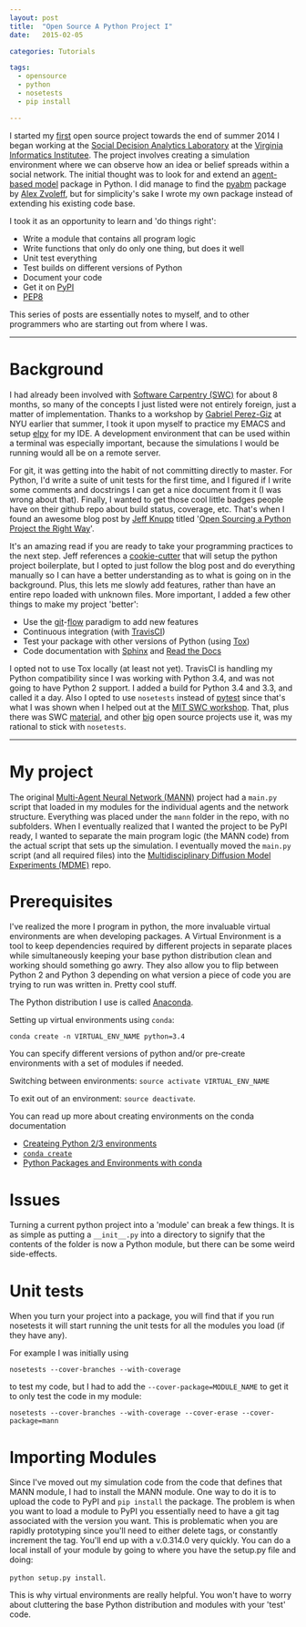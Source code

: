 ```yaml
---
layout: post
title:  "Open Source A Python Project I"
date:   2015-02-05

categories: Tutorials

tags:
  - opensource
  - python
  - nosetests
  - pip install

---
```


I started my
[first](https://github.com/chendaniely/multi-agent-neural-network)
open source project towards the end of summer 2014 I began working at
the [Social Decision Analytics Laboratory](http://vbi.vt.edu/sdal) at
the [Virginia Informatics Institutee](http://www.vbi.vt.edu/).  The
project involves creating a simulation environment where we can
observe how an idea or belief spreads within a social network.  The
initial thought was to look for and extend an [agent-based model]()
package in Python.  I did manage to find the
[pyabm](https://github.com/azvoleff/pyabm) package by
[Alex Zvoleff](http://azvoleff.com/), but for simplicity's sake I
wrote my own package instead of extending his existing code base.

I took it as an opportunity to learn and 'do things right':

- Write a module that contains all program logic
- Write functions that only do only one thing, but does it well
- Unit test everything
- Test builds on different versions of Python
- Document your code
- Get it on [PyPI](https://pypi.python.org/pypi)
- [PEP8](https://www.python.org/dev/peps/pep-0008/)

This series of posts are essentially notes to myself, and to other
programmers who are starting out from where I was.

<hr>

# Background

I had already been involved with
[Software Carpentry (SWC)](http://software-carpentry.org/) for about 8
months, so many of the concepts I just listed were not entirely
foreign, just a matter of implementation.  Thanks to a workshop by
[Gabriel Perez-Giz](http://www.ccpp.nyu.edu/gabriel_perez-giz.html) at
NYU earlier that summer, I took it upon myself to practice my EMACS
and setup [elpy](https://github.com/jorgenschaefer/elpy) for my IDE.
A development environment that can be used within a terminal was
especially important, because the simulations I would be running would
all be on a remote server.

For git, it was getting into the habit of not committing directly to
master.  For Python, I'd write a suite of unit tests for the first
time, and I figured if I write some comments and docstrings I can get
a nice document from it (I was wrong about that).  Finally, I wanted
to get those cool little badges people have on their github repo about
build status, coverage, etc.  That's when I found an awesome blog post
by [Jeff Knupp](http://www.jeffknupp.com/) titled
'[Open Sourcing a Python Project the Right Way](http://www.jeffknupp.com/blog/2013/08/16/open-sourcing-a-python-project-the-right-way/)'.

It's an amazing read if you are ready to take your programming
practices to the next step.  Jeff references a
[cookie-cutter](https://github.com/audreyr/cookiecutter-pypackage)
that will setup the python project boilerplate, but I opted to just
follow the blog post and do everything manually so I can have a better
understanding as to what is going on in the background.  Plus, this
lets me slowly add features, rather than have an entire repo loaded
with unknown files.  More important, I added a few other things to
make my project 'better':

- Use the
[git](https://www.atlassian.com/git/tutorials/comparing-workflows/centralized-workflow)-[flow](http://nvie.com/posts/a-successful-git-branching-model/)
paradigm to add new features
- Continuous integration (with
  [TravisCI](https://travis-ci.org/recent))
- Test your package with other versions of Python (using
  [Tox](https://tox.readthedocs.org/en/latest/))
- Code documentation with [Sphinx](http://sphinx-doc.org/) and
  [Read the Docs](https://readthedocs.org/)

I opted not to use Tox locally (at least not yet).  TravisCI is
handling my Python compatibility since I was working with Python 3.4,
and was not going to have Python 2 support.  I added a build for
Python 3.4 and 3.3, and called it a day.  Also I opted to use
`nosetests` instead of [pytest](http://pytest.org/latest/) since
that's what I was shown when I helped out at the
[MIT SWC workshop](http://geocarpentry.github.io/2014-01-30-mit/).
That, plus there was SWC
[material](http://software-carpentry.org/v4/test/index.html), and
other [big](https://github.com/numpy/numpy) open source projects use
it, was my rational to stick with `nosetests`.

<hr>

# My project

The original
[Multi-Agent Neural Network (MANN)](https://github.com/chendaniely/multi-agent-neural-network)
project had a `main.py` script that loaded in my modules for the
individual agents and the network structure.  Everything was placed
under the `mann` folder in the repo, with no subfolders.  When I
eventually realized that I wanted the project to be PyPI ready, I
wanted to separate the main program logic (the MANN code) from the
actual script that sets up the simulation.  I eventually moved the
`main.py` script (and all required files) into the
[Multidisciplinary Diffusion Model Experiments (MDME)](https://github.com/chendaniely/multidisciplinary-diffusion-model-experiments)
repo.

# Prerequisites

I've realized the more I program in python, the more invaluable
virtual environments are when developing packages.  A Virtual
Environment is a tool to keep dependencies required by different
projects in separate places while simultaneously keeping your base
python distribution clean and working should something go awry.  They
also allow you to flip between Python 2 and Python 3 depending on what
version a piece of code you are trying to run was written in.  Pretty
cool stuff.

The Python distribution I use is called [Anaconda]().

Setting up virtual environments using `conda`:

`conda create -n VIRTUAL_ENV_NAME python=3.4`

You can specify different versions of python and/or pre-create
environments with a set of modules if needed.

Switching between environments: `source activate VIRTUAL_ENV_NAME`

To exit out of an environment: `source deactivate`.

You can read up more about creating environments on the conda
documentation

-
  [Createing Python 2/3 environments](http://conda.pydata.org/docs/intro.html#creating-python-3-4-or-python-2-6-environments)
- [`conda create`](http://conda.pydata.org/docs/examples/create.html)
-
  [Python Packages and Environments with conda](http://www.continuum.io/blog/conda)

# Issues

Turning a current python project into a 'module' can break a few
things.  It is as simple as putting a `__init__.py` into a directory
to signify that the contents of the folder is now a Python module, but
there can be some weird side-effects.

# Unit tests

When you turn your project into a package, you will find that if you
run nosetests it will start running the unit tests for all the modules
you load (if they have any).

For example I was initially using

`nosetests --cover-branches --with-coverage`

to test my code, but I had to add the `--cover-package=MODULE_NAME` to
get it to only test the code in my module:

`nosetests --cover-branches --with-coverage --cover-erase
--cover-package=mann`

# Importing Modules

Since I've moved out my simulation code from the code that defines
that MANN module, I had to install the MANN module.  One way to do it
is to upload the code to PyPI and `pip install` the package.  The
problem is when you want to load a module to PyPI you essentially need
to have a git tag associated with the version you want.  This is
problematic when you are rapidly prototyping since you'll need to
either delete tags, or constantly increment the tag.  You'll end up
with a v.0.314.0 very quickly.  You can do a local install of your
module by going to where you have the setup.py file and doing:

`python setup.py install`.

This is why virtual environments are really helpful.  You won't have
to worry about cluttering the base Python distribution and modules
with your 'test' code.
